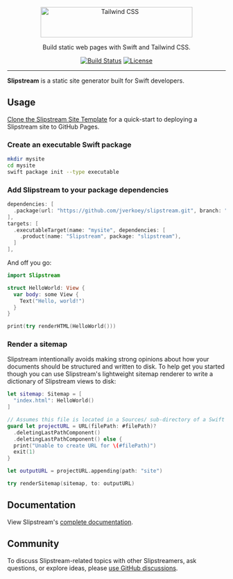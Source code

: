<p align="center">
  <img alt="Tailwind CSS" src="https://raw.githubusercontent.com/jverkoey/slipstream/HEAD/.github/logo.svg" width="350" height="70" style="max-width: 100%;">
</p>

<p align="center">
  Build static web pages with Swift and Tailwind CSS.
</p>

<p align="center">
    <a href="https://github.com/jverkoey/slipstream/actions"><img src="https://img.shields.io/github/actions/workflow/status/jverkoey/slipstream/package-test.yml?branch=main" alt="Build Status"></a>
    <a href="https://github.com/jverkoey/slipstream/blob/main/LICENSE"><img src="https://img.shields.io/github/license/jverkoey/slipstream.svg" alt="License"></a>
</p>

---

**Slipstream** is a static site generator built for Swift developers.

## Usage

[Clone the Slipstream Site Template](https://github.com/jverkoey/slipstream-site-template/) for a
quick-start to deploying a Slipstream site to GitHub Pages.

### Create an executable Swift package

```bash
mkdir mysite
cd mysite
swift package init --type executable
```

### Add Slipstream to your package dependencies

```swift
dependencies: [
  .package(url: "https://github.com/jverkoey/slipstream.git", branch: "main"),
],
targets: [
  .executableTarget(name: "mysite", dependencies: [
    .product(name: "Slipstream", package: "slipstream"),
  ]
],
```

And off you go:

```swift
import Slipstream

struct HelloWorld: View {
  var body: some View {
    Text("Hello, world!")
  }
}

print(try renderHTML(HelloWorld()))
```

### Render a sitemap

Slipstream intentionally avoids making strong opinions about how your documents should be structured
and written to disk. To help get you started though you can use Slipstream's lightweight sitemap
renderer to write a dictionary of Slipstream views to disk:

```swift
let sitemap: Sitemap = [
  "index.html": HelloWorld()
]

// Assumes this file is located in a Sources/ sub-directory of a Swift package.
guard let projectURL = URL(filePath: #filePath)?
  .deletingLastPathComponent()
  .deletingLastPathComponent() else {
  print("Unable to create URL for \(#filePath)")
  exit(1)
}

let outputURL = projectURL.appending(path: "site")

try renderSitemap(sitemap, to: outputURL)
```

## Documentation

View Slipstream's [complete documentation](https://jverkoey.github.io/slipstream/documentation/slipstream/).

## Community

To discuss Slipstream-related topics with other Slipstreamers, ask questions, or explore ideas, please [use GitHub discussions](https://github.com/jverkoey/slipstream/discussions).
